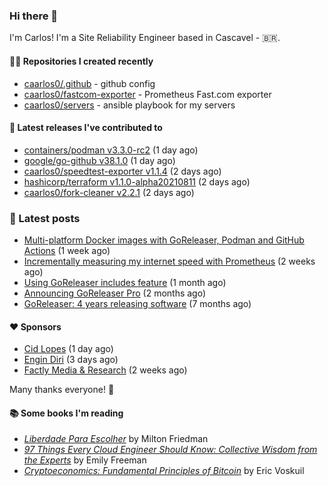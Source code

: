 ### Hi there 👋

I'm Carlos! I'm a Site Reliability Engineer based in Cascavel - 🇧🇷.

#### 👨‍💻 Repositories I created recently
- [caarlos0/.github](https://github.com/caarlos0/.github) - github config
- [caarlos0/fastcom-exporter](https://github.com/caarlos0/fastcom-exporter) - Prometheus Fast.com exporter
- [caarlos0/servers](https://github.com/caarlos0/servers) - ansible playbook for my servers

#### 🚀 Latest releases I've contributed to


- [containers/podman v3.3.0-rc2](https://github.com/containers/podman/releases/tag/v3.3.0-rc2) (1 day ago)
- [google/go-github v38.1.0](https://github.com/google/go-github/releases/tag/v38.1.0) (1 day ago)
- [caarlos0/speedtest-exporter v1.1.4](https://github.com/caarlos0/speedtest-exporter/releases/tag/v1.1.4) (2 days ago)
- [hashicorp/terraform v1.1.0-alpha20210811](https://github.com/hashicorp/terraform/releases/tag/v1.1.0-alpha20210811) (2 days ago)
- [caarlos0/fork-cleaner v2.2.1](https://github.com/caarlos0/fork-cleaner/releases/tag/v2.2.1) (2 days ago)

### 📄 Latest posts
- [Multi-platform Docker images with GoReleaser, Podman and GitHub Actions](https://carlosbecker.com/posts/goreleaser-actions-podman/) (1 week ago)
- [Incrementally measuring my internet speed with Prometheus](https://carlosbecker.com/posts/speedtest-prometheus/) (2 weeks ago)
- [Using GoReleaser includes feature](https://carlosbecker.com/posts/goreleaser-includes/) (1 month ago)
- [Announcing GoReleaser Pro](https://carlosbecker.com/posts/goreleaser-pro/) (2 months ago)
- [GoReleaser: 4 years releasing software](https://carlosbecker.com/posts/goreleaser-4-years/) (7 months ago)

#### ❤️ Sponsors
- [Cid Lopes](https://github.com/supercid) (1 day ago)
- [Engin Diri](https://github.com/dirien) (3 days ago)
- [Factly Media &amp; Research](https://github.com/factly) (2 weeks ago)

Many thanks everyone! 🙏

#### 📚 Some books I'm reading
- _[Liberdade Para Escolher](https://www.goodreads.com/book/show/17238591-liberdade-para-escolher)_ by Milton Friedman
- _[97 Things Every Cloud Engineer Should Know: Collective Wisdom from the Experts](https://www.goodreads.com/book/show/53483754-97-things-every-cloud-engineer-should-know)_ by Emily Freeman
- _[Cryptoeconomics: Fundamental Principles of Bitcoin](https://www.goodreads.com/book/show/56919322-cryptoeconomics)_ by Eric Voskuil
